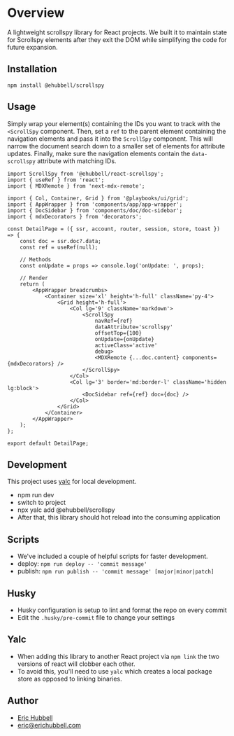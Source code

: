 # Overview
A lightweight scrollspy library for React projects.
We built it to maintain state for Scrollspy elements after they exit the DOM while simplifying the code for future expansion.

## Installation
```
npm install @ehubbell/scrollspy
```

## Usage
Simply wrap your element(s) containing the IDs you want to track with the `<ScrollSpy` component.
Then, set a `ref` to the parent element containing the navigation elements and pass it into the `ScrollSpy` component.
This will narrow the document search down to a smaller set of elements for attribute updates.
Finally, make sure the navigation elements contain the `data-scrollspy` attribute with matching IDs.

```tsx
import ScrollSpy from '@ehubbell/react-scrollspy';
import { useRef } from 'react';
import { MDXRemote } from 'next-mdx-remote';

import { Col, Container, Grid } from '@playbooks/ui/grid';
import { AppWrapper } from 'components/app/app-wrapper';
import { DocSidebar } from 'components/doc/doc-sidebar';
import { mdxDecorators } from 'decorators';

const DetailPage = ({ ssr, account, router, session, store, toast }) => {
	const doc = ssr.doc?.data;
	const ref = useRef(null);

	// Methods
	const onUpdate = props => console.log('onUpdate: ', props);

	// Render
	return (
		<AppWrapper breadcrumbs>
			<Container size='xl' height='h-full' className='py-4'>
				<Grid height='h-full'>
					<Col lg='9' className='markdown'>
						<ScrollSpy
							navRef={ref}
							dataAttribute='scrollspy'
							offsetTop={100}
							onUpdate={onUpdate}
							activeClass='active'
							debug>
							<MDXRemote {...doc.content} components={mdxDecorators} />
						</ScrollSpy>
					</Col>
					<Col lg='3' border='md:border-l' className='hidden lg:block'>
						<DocSidebar ref={ref} doc={doc} />
					</Col>
				</Grid>
			</Container>
		</AppWrapper>
	);
};

export default DetailPage;

```

## Development
This project uses [yalc](https://npmjs.com/package/yalc) for local development.
- npm run dev
- switch to project
- npx yalc add @ehubbell/scrollspy
- After that, this library should hot reload into the consuming application

## Scripts
- We've included a couple of helpful scripts for faster development.
- deploy: `npm run deploy -- 'commit message'`
- publish: `npm run publish -- 'commit message' [major|minor|patch]`

## Husky
- Husky configuration is setup to lint and format the repo on every commit
- Edit the `.husky/pre-commit` file to change your settings

## Yalc
- When adding this library to another React project via `npm link` the two versions of react will clobber each other.
- To avoid this, you'll need to use `yalc` which creates a local package store as opposed to linking binaries.

## Author
- [Eric Hubbell](http://www.erichubbell.com)
- eric@erichubbell.com